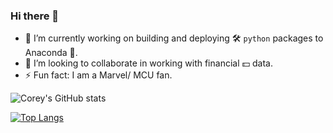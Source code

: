 ### Hi there 👋

- 🔭 I’m currently working on building and deploying 🛠️ `python` packages to Anaconda 🐍.
- 👯 I’m looking to collaborate in working with financial 💵 data.
- ⚡ Fun fact: I am a Marvel/ MCU fan.

![Corey's GitHub stats](https://github-readme-stats.vercel.app/api?username=coatk1&show_icons=true&theme=graywhite)

<!-- ![Corey's GitHub stats](https://github-readme-stats.vercel.app/api?username=coatk1&show_icons=true&theme=graywhite&count_private=true)
 -->
 
[![Top Langs](https://github-readme-stats.vercel.app/api/top-langs/?username=coatk1&langs_count=10&layout=compact)](https://github.com/coatk1/github-readme-stats)

<!-- [![Readme Card](https://github-readme-stats.vercel.app/api/pin/?username=coatk1&repo=playground)](https://github.com/coatk1/playground) -->

<!--
**coatk1/coatk1** is a ✨ _special_ ✨ repository because its `README.md` (this file) appears on your GitHub profile.

Here are some ideas to get you started:

- 🔭 I’m currently working on ...
- 🌱 I’m currently learning ...
- 👯 I’m looking to collaborate on ...
- 🤔 I’m looking for help with ...
- 💬 Ask me about ...
- 📫 How to reach me: ...
- 😄 Pronouns: ...
- ⚡ Fun fact: ...
-->
